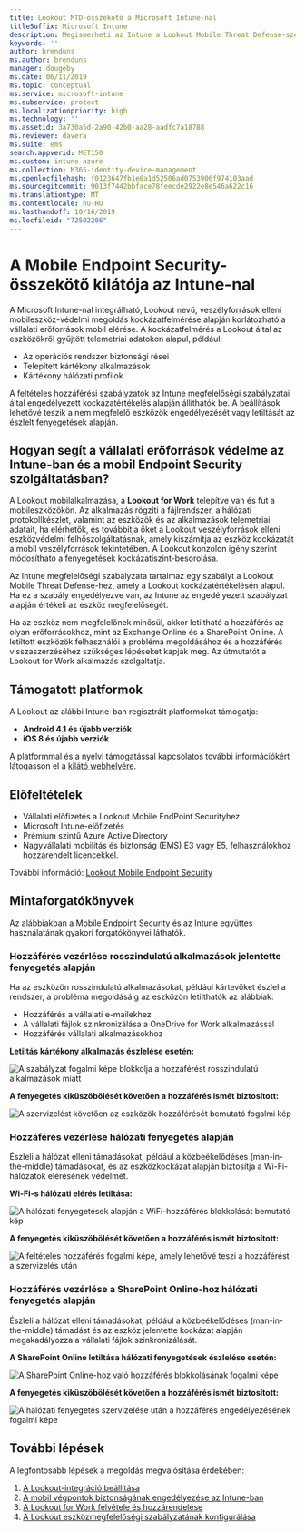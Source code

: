 ```yaml
---
title: Lookout MTD-összekötő a Microsoft Intune-nal
titleSuffix: Microsoft Intune
description: Megismerheti az Intune a Lookout Mobile Threat Defense-szel való integrálását, amellyel vezérelheti a mobileszközök a vállalati erőforrásokhoz való hozzáférését.
keywords: ''
author: brenduns
ms.author: brenduns
manager: dougeby
ms.date: 06/11/2019
ms.topic: conceptual
ms.service: microsoft-intune
ms.subservice: protect
ms.localizationpriority: high
ms.technology: ''
ms.assetid: 3a730a5d-2a90-42b0-aa28-aadfc7a18788
ms.reviewer: davera
ms.suite: ems
search.appverid: MET150
ms.custom: intune-azure
ms.collection: M365-identity-device-management
ms.openlocfilehash: f0123647fb1e8a1d52506ad0753906f974103aad
ms.sourcegitcommit: 9013f7442bbface78feecde2922e8e546a622c16
ms.translationtype: MT
ms.contentlocale: hu-HU
ms.lasthandoff: 10/16/2019
ms.locfileid: "72502206"
---
```

# <a name="lookout-mobile-endpoint-security-connector-with-intune"></a>A Mobile Endpoint Security-összekötő kilátója az Intune-nal

A Microsoft Intune-nal integrálható, Lookout nevű, veszélyforrások elleni mobileszköz-védelmi megoldás kockázatfelmérése alapján korlátozható a vállalati erőforrások mobil elérése. A kockázatfelmérés a Lookout által az eszközökről gyűjtött telemetriai adatokon alapul, például:
- Az operációs rendszer biztonsági rései
- Telepített kártékony alkalmazások
- Kártékony hálózati profilok

A feltételes hozzáférési szabályzatok az Intune megfelelőségi szabályzatai által engedélyezett kockázatértékelés alapján állíthatók be. A beállítások lehetővé teszik a nem megfelelő eszközök engedélyezését vagy letiltását az észlelt fenyegetések alapján.

## <a name="how-do-intune-and-lookout-mobile-endpoint-security-help-protect-company-resources"></a>Hogyan segít a vállalati erőforrások védelme az Intune-ban és a mobil Endpoint Security szolgáltatásban?
A Lookout mobilalkalmazása, a **Lookout for Work** telepítve van és fut a mobileszközökön. Az alkalmazás rögzíti a fájlrendszer, a hálózati protokollkészlet, valamint az eszközök és az alkalmazások telemetriai adatait, ha elérhetők, és továbbítja őket a Lookout veszélyforrások elleni eszközvédelmi felhőszolgáltatásnak, amely kiszámítja az eszköz kockázatát a mobil veszélyforrások tekintetében. A Lookout konzolon igény szerint módosítható a fenyegetések kockázatiszint-besorolása.  

Az Intune megfelelőségi szabályzata tartalmaz egy szabályt a Lookout Mobile Threat Defense-hez, amely a Lookout kockázatértékelésén alapul. Ha ez a szabály engedélyezve van, az Intune az engedélyezett szabályzat alapján értékeli az eszköz megfelelőségét.

Ha az eszköz nem megfelelőnek minősül, akkor letiltható a hozzáférés az olyan erőforrásokhoz, mint az Exchange Online és a SharePoint Online. A letiltott eszközök felhasználói a probléma megoldásához és a hozzáférés visszaszerzéséhez szükséges lépéseket kapják meg. Az útmutatót a Lookout for Work alkalmazás szolgáltatja.

## <a name="supported-platforms"></a>Támogatott platformok  
A Lookout az alábbi Intune-ban regisztrált platformokat támogatja:
* **Android 4.1 és újabb verziók**  
* **iOS 8 és újabb verziók**  

A platformmal és a nyelvi támogatással kapcsolatos további információkért látogasson el a [kilátó webhelyére](https://personal.support.lookout.com/hc/articles/114094140253).  

## <a name="prerequisites"></a>Előfeltételek
* Vállalati előfizetés a Lookout Mobile EndPoint Securityhez  
* Microsoft Intune-előfizetés
* Prémium szintű Azure Active Directory
* Nagyvállalati mobilitás és biztonság (EMS) E3 vagy E5, felhasználókhoz hozzárendelt licencekkel.  

További információ: [Lookout Mobile Endpoint Security](https://www.lookout.com/products/mobile-endpoint-security)

## <a name="sample-scenarios"></a>Mintaforgatókönyvek

Az alábbiakban a Mobile Endpoint Security és az Intune együttes használatának gyakori forgatókönyvei láthatók.

### <a name="control-access-based-on-threats-from-malicious-apps"></a>Hozzáférés vezérlése rosszindulatú alkalmazások jelentette fenyegetés alapján
Ha az eszközön rosszindulatú alkalmazásokat, például kártevőket észlel a rendszer, a probléma megoldásáig az eszközön letilthatók az alábbiak:
* Hozzáférés a vállalati e-mailekhez
* A vállalati fájlok szinkronizálása a OneDrive for Work alkalmazással
* Hozzáférés vállalati alkalmazásokhoz

**Letiltás kártékony alkalmazás észlelése esetén:**

![A szabályzat fogalmi képe blokkolja a hozzáférést rosszindulatú alkalmazások miatt](./media/lookout-mobile-threat-defense-connector/malicious-apps-blocked.png)

**A fenyegetés kiküszöbölését követően a hozzáférés ismét biztosított:**

![A szervizelést követően az eszközök hozzáférését bemutató fogalmi kép](./media/lookout-mobile-threat-defense-connector/malicious-apps-unblocked.png)

### <a name="control-access-based-on-threat-to-network"></a>Hozzáférés vezérlése hálózati fenyegetés alapján
Észleli a hálózat elleni támadásokat, például a közbeékelődéses (man-in-the-middle) támadásokat, és az eszközkockázat alapján biztosítja a Wi-Fi-hálózatok elérésének védelmét.

**Wi-Fi-s hálózati elérés letiltása:**

![A hálózati fenyegetések alapján a WiFi-hozzáférés blokkolását bemutató kép](./media/lookout-mobile-threat-defense-connector/network-wifi-blocked.png)

**A fenyegetés kiküszöbölését követően a hozzáférés ismét biztosított:**

![A feltételes hozzáférés fogalmi képe, amely lehetővé teszi a hozzáférést a szervizelés után](./media/lookout-mobile-threat-defense-connector/network-wifi-unblocked.png)
### <a name="control-access-to-sharepoint-online-based-on-threat-to-network"></a>Hozzáférés vezérlése a SharePoint Online-hoz hálózati fenyegetés alapján

Észleli a hálózat elleni támadásokat, például a közbeékelődéses (man-in-the-middle) támadást és az eszköz jelentette kockázat alapján megakadályozza a vállalati fájlok szinkronizálását.

**A SharePoint Online letiltása hálózati fenyegetések észlelése esetén:**

![A SharePoint Online-hoz való hozzáférés blokkolásának fogalmi képe](./media/lookout-mobile-threat-defense-connector/network-spo-blocked.png)


**A fenyegetés kiküszöbölését követően a hozzáférés ismét biztosított:**

![A hálózati fenyegetés szervizelése után a hozzáférés engedélyezésének fogalmi képe](./media/lookout-mobile-threat-defense-connector/network-spo-unblocked.png)

## <a name="next-steps"></a>További lépések
A legfontosabb lépések a megoldás megvalósítása érdekében:
1. [A Lookout-integráció beállítása](lookout-mtd-connector-integration.md)
2. [A mobil végpontok biztonságának engedélyezése az Intune-ban](mtd-connector-enable.md)
3. [A Lookout for Work felvétele és hozzárendelése](mtd-apps-ios-app-configuration-policy-add-assign.md)
4. [A Lookout eszközmegfelelőségi szabályzatának konfigurálása](mtd-device-compliance-policy-create.md)
